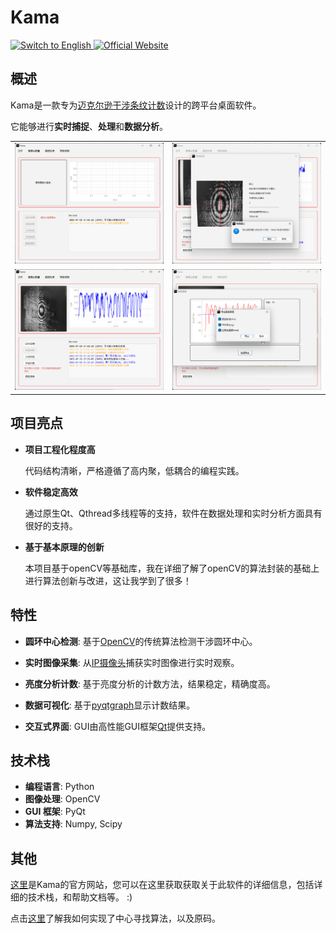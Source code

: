 # Kama

<div align="left">
  <a href="../README.md">
    <img src="https://img.shields.io/badge/language-English-blue.svg" alt="Switch to English">
  </a>
  <a href="https://kama.2jone.top/" target="_blank">
    <img src="https://img.shields.io/badge/官方网站-kama.2jone.top-green.svg" alt="Official Website">
  </a>
</div>

## 概述

Kama是一款专为<u>迈克尔逊干涉条纹计数</u>设计的跨平台桌面软件。

它能够进行**实时捕捉**、**处理**和**数据分析**。

<table>
  <tr>
    <td width="50%">
      <img src="./pictures/main_page.png" alt="主页面" width="100%">
    </td>
    <td width="50%">
      <img src="./pictures/center_mark.png" alt="中心标记" width="100%">
    </td>
  </tr>
  <tr>
    <td width="50%">
      <img src="./pictures/counting.png" alt="计数" width="100%">
    </td>
    <td width="50%">
      <img src="./pictures/data_processing.png" alt="数据处理" width="100%">
    </td>
  </tr>
</table>

## 项目亮点

- **项目工程化程度高**
  
  代码结构清晰，严格遵循了高内聚，低耦合的编程实践。

- **软件稳定高效**
  
  通过原生Qt、Qthread多线程等的支持，软件在数据处理和实时分析方面具有很好的支持。

- **基于基本原理的创新**
  
  本项目基于openCV等基础库，我在详细了解了openCV的算法封装的基础上进行算法创新与改进，这让我学到了很多！

## 特性

- **圆环中心检测**: 基于<u>OpenCV</u>的传统算法检测干涉圆环中心。

- **实时图像采集**: 从[IP摄像头](https://en.wikipedia.org/wiki/IP_camera)捕获实时图像进行实时观察。

- **亮度分析计数**: 基于亮度分析的计数方法，结果稳定，精确度高。

- **数据可视化**: 基于[pyqtgraph](https://www.pyqtgraph.org/)显示计数结果。

- **交互式界面**: GUI由高性能GUI框架[Qt](https://doc.qt.io/qtforpython-6/)提供支持。

## 技术栈

- **编程语言**: Python
- **图像处理**: OpenCV
- **GUI 框架**: PyQt
- **算法支持**: Numpy, Scipy

## 其他

[这里](https://kama.2jone.top/)是Kama的官方网站，您可以在这里获取获取关于此软件的详细信息，包括详细的技术栈，和帮助文档等。 :)

点击[这里](https://github.com/lavanceeee/interference-ring-iden)了解我如何实现了中心寻找算法，以及原码。
